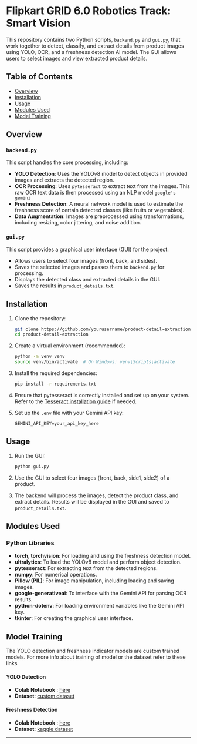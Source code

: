 # Flipkart GRID 6.0 Robotics Track: Smart Vision

This repository contains two Python scripts, `backend.py` and `gui.py`, that work together to detect, classify, and extract details from product images using YOLO, OCR, and a freshness detection AI model. The GUI allows users to select images and view extracted product details.

## Table of Contents
- [Overview](#overview)
- [Installation](#installation)
- [Usage](#usage)
- [Modules Used](#modules-used)
- [Model Training](#model-training)

## Overview

### `backend.py`
This script handles the core processing, including:
- **YOLO Detection**: Uses the YOLOv8 model to detect objects in provided images and extracts the detected region.
- **OCR Processing**: Uses `pytesseract` to extract text from the images. This raw OCR text data is then processed using an NLP model `google's gemini`
- **Freshness Detection**: A neural network model is used to estimate the freshness score of certain detected classes (like fruits or vegetables).
- **Data Augmentation**: Images are preprocessed using transformations, including resizing, color jittering, and noise addition.

### `gui.py`
This script provides a graphical user interface (GUI) for the project:
- Allows users to select four images (front, back, and sides).
- Saves the selected images and passes them to `backend.py` for processing.
- Displays the detected class and extracted details in the GUI.
- Saves the results in `product_details.txt`.

## Installation

1. Clone the repository:
   ```bash
   git clone https://github.com/yourusername/product-detail-extraction.git
   cd product-detail-extraction
   ```

2. Create a virtual environment (recommended):
   ```bash
   python -m venv venv
   source venv/bin/activate  # On Windows: venv\Scripts\activate
   ```

3. Install the required dependencies:
   ```bash
   pip install -r requirements.txt
   ```
   
4. Ensure that pytesseract is correctly installed and set up on your system. Refer to the [Tesseract installation guide](https://github.com/tesseract-ocr/tesseract) if needed.

5. Set up the `.env` file with your Gemini API key:
   ```
   GEMINI_API_KEY=your_api_key_here
   ```

## Usage

1. Run the GUI:
   ```bash
   python gui.py
   ```

2. Use the GUI to select four images (front, back, side1, side2) of a product.

3. The backend will process the images, detect the product class, and extract details. Results will be displayed in the GUI and saved to `product_details.txt`.


## Modules Used

### Python Libraries
- **torch, torchvision**: For loading and using the freshness detection model.
- **ultralytics**: To load the YOLOv8 model and perform object detection.
- **pytesseract**: For extracting text from the detected regions.
- **numpy**: For numerical operations.
- **Pillow (PIL)**: For image manipulation, including loading and saving images.
- **google-generativeai**: To interface with the Gemini API for parsing OCR results.
- **python-dotenv**: For loading environment variables like the Gemini API key.
- **tkinter**: For creating the graphical user interface.


## Model Training

The YOLO detection and freshness indicator models are custom trained models.
For more info about training of model or the dataset refer to these links

#### YOLO Detection
- **Colab Notebook** : [here](https://colab.research.google.com/drive/1AkOXUeJG_QPDTB_pmecyAsRzlBX6nHrZ?usp=sharing)
- **Dataset**: [custom dataset](https://drive.google.com/drive/folders/1d4uoZPNXL8uWYxeu65kXoMy6bV0b9M5t?usp=sharing)

#### Freshness Detection
- **Colab Notebook** : [here](https://colab.research.google.com/drive/1xDwyR7NAgr8hn3qu3bxy6UOECaY2zgJ7?usp=sharing)
- **Dataset**: [kaggle dataset](https://www.kaggle.com/datasets/muhriddinmuxiddinov/fruits-and-vegetables-dataset/data)


---
